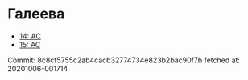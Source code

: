 # Галеева
- [14: AC](14.md)
- [15: AC](15.md)

Commit: 8c8cf5755c2ab4cacb32774734e823b2bac90f7b
 fetched at: 20201006-001714

